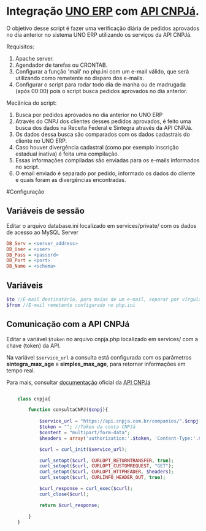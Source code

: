 # Integração [UNO ERP](https://www.unosolucoes.com.br/) com [API CNPJá](https://www.cnpja.com.br/).

O objetivo desse script é fazer uma verificação diária de pedidos aprovados no dia anterior no sistema UNO ERP utilizando os serviços da API CNPJá.

Requisitos:
1. Apache server.
2. Agendador de tarefas ou CRONTAB.
3. Configurar a função 'mail' no php.ini com um e-mail válido, que será utilizando como remetente no disparo dos e-mails.
4. Configurar o script para rodar todo dia de manha ou de madrugada (após 00:00) pois o script busca pedidos aprovados no dia anterior.

Mecânica do script:

1. Busca por pedidos aprovados no dia anterior no UNO ERP
2. Através do CNPJ dos clientes desses pedidos aprovados, é feito uma busca dos dados na Receita Federal e Sintegra através da API CNPJá.
3. Os dados dessa busca são comparados com os dados cadastrais do cliente no UNO ERP.
4. Caso houver divergência cadastral (como por exemplo inscrição estadual inativa) é feita uma compilação.
5. Essas informações compiladas são enviadas para os e-mails informados no script.
6. O email enviado é separado por pedido, informado os dados do cliente e quais foram as divergências encontradas.


#Configuração

## Variáveis de sessão

Editar o arquivo database.ini localizado em services/private/ com os dados de acesso ao MySQL Server

```ini
DB_Serv = <server_address>
DB_User = <user>
DB_Pass = <passord>
DB_Port = <port>
DB_Name = <schema>
```

## Variáveis

```php
$to //E-mail destinatário, para maias de um e-mail, separar por vírgula
$from //E-mail remetente configurado no php.ini
```

## Comunicação com a API CNPJá

Editar a variável ``` $token ``` no arquivo cnpja.php localizado em services/ com a chave (token) da API.

Na variável ```$service_url``` a consulta está configurada com os parâmetros **sintegra_max_age** e **simples_max_age**, para retornar informações em tempo real.

Para mais, consultar [documentação](https://www.cnpja.com.br/docs) oficial da [API CNPJá](https://www.cnpja.com.br/) 

```php

    class cnpja{

        function consultaCNPJ($cnpj){
            
            $service_url = "https://api.cnpja.com.br/companies/".$cnpj."?sintegra_max_age=1&simples_max_age=1";
            $token = ""; //Token da conta CNPJá
            $content = "multipart/form-data";
            $headers = array('authorization:'.$token, 'Content-Type:'.$content);

            $curl = curl_init($service_url);

            curl_setopt($curl, CURLOPT_RETURNTRANSFER, true);
            curl_setopt($curl, CURLOPT_CUSTOMREQUEST, "GET");
            curl_setopt($curl, CURLOPT_HTTPHEADER, $headers);
            curl_setopt($curl, CURLINFO_HEADER_OUT, true);

            $curl_response = curl_exec($curl);
            curl_close($curl);

            return $curl_response;

        }
    }

```




